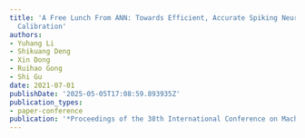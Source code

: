 ```yaml
---
title: 'A Free Lunch From ANN: Towards Efficient, Accurate Spiking Neural Networks
  Calibration'
authors:
- Yuhang Li
- Shikuang Deng
- Xin Dong
- Ruihao Gong
- Shi Gu
date: 2021-07-01
publishDate: '2025-05-05T17:08:59.893935Z'
publication_types:
- paper-conference
publication: '*Proceedings of the 38th International Conference on Machine Learning*'
---
```

